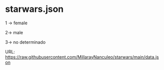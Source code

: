 # starwars.json

1 -> female

2-> male

3-> no determinado

URL: https://raw.githubusercontent.com/MillarayNanculeo/starwars/main/data.json

